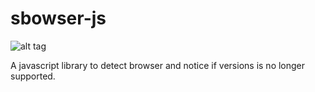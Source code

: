 sbowser-js
==========
![alt tag](http://url/to/img.png)

A javascript library to detect browser and notice if versions is no longer supported.
